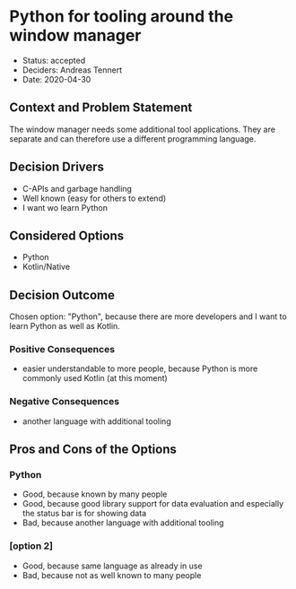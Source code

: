 # Python for tooling around the window manager

* Status: accepted <!-- optional -->
* Deciders: Andreas Tennert <!-- optional -->
* Date: 2020-04-30 <!-- optional -->

## Context and Problem Statement

The window manager needs some additional tool applications. They are separate and can therefore use a different programming language.

## Decision Drivers <!-- optional -->

* C-APIs and garbage handling
* Well known (easy for others to extend)
* I want wo learn Python

## Considered Options

* Python
* Kotlin/Native

## Decision Outcome

Chosen option: "Python", because there are more developers and I want to learn Python as well as Kotlin.

### Positive Consequences <!-- optional -->

* easier understandable to more people, because Python is more commonly used Kotlin (at this moment)

### Negative Consequences <!-- optional -->

* another language with additional tooling

## Pros and Cons of the Options <!-- optional -->

### Python

* Good, because known by many people
* Good, because good library support for data evaluation and especially the status bar is for showing data
* Bad, because another language with additional tooling

### [option 2]

* Good, because same language as already in use
* Bad, because not as well known to many people
